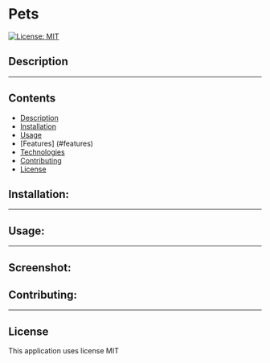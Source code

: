 # Pets
[![License: MIT](https://img.shields.io/badge/License-MIT-yellow.svg)](https://opensource.org/licenses/MIT)

## Description

---
## Contents
- [Description](#description)
- [Installation](#installation)
- [Usage](#usage)
- [Features] (#features)
- [Technologies](#technologies)
- [Contributing](#contributing)
- [License](#license)




## Installation:

---

## Usage:

---

## Screenshot:



## Contributing:

---


 ## License
This application uses license MIT
    
